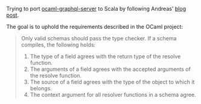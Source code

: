 Trying to port [ocaml-graphql-server][ocaml-graphql-server] to Scala by 
following Andreas' [blog post][blog-post].

The goal is to uphold the requirements described in the OCaml project:

> Only valid schemas should pass the type checker. If a schema compiles, the 
> following holds:
>
> 1. The type of a field agrees with the return type of the resolve function.
> 2. The arguments of a field agrees with the accepted arguments of the resolve
>    function.
> 3. The source of a field agrees with the type of the object to which it 
>    belongs.
> 4. The context argument for all resolver functions in a schema agree.

[ocaml-graphql-server]: https://github.com/andreas/ocaml-graphql-server
[blog-post]: https://andreas.github.io/2017/11/29/type-safe-graphql-with-ocaml-part-1/
